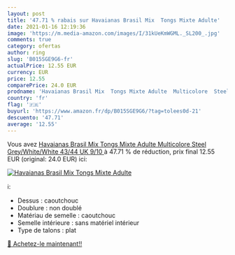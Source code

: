 ```yaml
---
layout: post
title: '47.71 % rabais sur Havaianas Brasil Mix  Tongs Mixte Adulte'
date: 2021-01-16 12:19:36
image: 'https://m.media-amazon.com/images/I/31kUeKmWGML._SL200_.jpg'
comments: true
category: ofertas
author: ring
slug: 'B015SGE9G6-fr'
actualPrice: 12.55 EUR
currency: EUR
price: 12.55
comparePrice: 24.0 EUR
prodname: 'Havaianas Brasil Mix  Tongs Mixte Adulte  Multicolore  Steel Grey/White/White   43/44  UK 9/10 '
country: 'fr'
flag: '🇫🇷'
buyurl: 'https://www.amazon.fr/dp/B015SGE9G6/?tag=tolees0d-21'
descuento: '47.71'
average: '12.55'
---
```


Vous avez [Havaianas Brasil Mix  Tongs Mixte Adulte  Multicolore  Steel Grey/White/White   43/44  UK 9/10 ](https://www.amazon.fr/dp/B015SGE9G6/?tag=tolees0d-21)  à  47.71 % de réduction, prix final  12.55 EUR (original: 24.0 EUR) ici:

[![Havaianas Brasil Mix  Tongs Mixte Adulte](https://m.media-amazon.com/images/I/31kUeKmWGML._SL200_.jpg)](https://www.amazon.fr/dp/B015SGE9G6/?tag=tolees0d-21)

ℹ️:

- Dessus : caoutchouc
- Doublure : non doublé
- Matériau de semelle : caoutchouc
- Semelle intérieure : sans matériel intérieur
- Type de talons : plat

[🛒 Achetez-le maintenant!!](https://www.amazon.fr/dp/B015SGE9G6/?tag=tolees0d-21)
